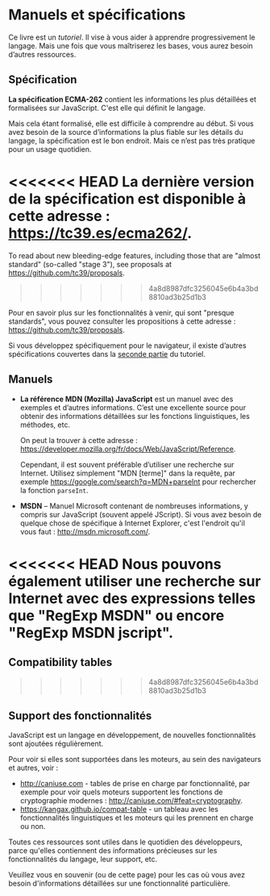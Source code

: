 
# Manuels et spécifications

Ce livre est un *tutoriel*. Il vise à vous aider à apprendre progressivement le langage. Mais une fois que vous maîtriserez les bases, vous aurez besoin d’autres ressources.


## Spécification

**La spécification ECMA-262** contient les informations les plus détaillées et formalisées sur JavaScript. C'est elle qui définit le langage.

Mais cela étant formalisé, elle est difficile à comprendre au début. Si vous avez besoin de la source d’informations la plus fiable sur les détails du langage, la spécification est le bon endroit. Mais ce n’est pas très pratique pour un usage quotidien.

<<<<<<< HEAD
La dernière version de la spécification est disponible à cette adresse : <https://tc39.es/ecma262/>.
=======
To read about new bleeding-edge features, including those that are "almost standard" (so-called "stage 3"), see proposals at <https://github.com/tc39/proposals>.
>>>>>>> 4a8d8987dfc3256045e6b4a3bd8810ad3b25d1b3

Pour en savoir plus sur les fonctionnalités à venir, qui sont "presque standards", vous pouvez consulter les propositions à cette adresse : <https://github.com/tc39/proposals>.

Si vous développez spécifiquement pour le navigateur, il existe d’autres spécifications couvertes dans la [seconde partie](info:browser-environment) du tutoriel.

## Manuels

- **La référence MDN (Mozilla) JavaScript** est un manuel avec des exemples et d’autres informations. C’est une excellente source pour obtenir des informations détaillées sur les fonctions linguistiques, les méthodes, etc.

    On peut la trouver à cette adresse : <https://developer.mozilla.org/fr/docs/Web/JavaScript/Reference>.

  Cependant, il est souvent préférable d’utiliser une recherche sur Internet. Utilisez simplement "MDN [terme]" dans la requête, par exemple <https://google.com/search?q=MDN+parseInt> pour rechercher la fonction `parseInt`.


- **MSDN** – Manuel Microsoft contenant de nombreuses informations, y compris sur JavaScript (souvent appelé JScript). Si vous avez besoin de quelque chose de spécifique à Internet Explorer, c'est l'endroit qu'il vous faut : <http://msdn.microsoft.com/>.

<<<<<<< HEAD
    Nous pouvons également utiliser une recherche sur Internet avec des expressions telles que "RegExp MSDN" ou encore "RegExp MSDN jscript".
=======
## Compatibility tables
>>>>>>> 4a8d8987dfc3256045e6b4a3bd8810ad3b25d1b3

## Support des fonctionnalités

JavaScript est un langage en développement, de nouvelles fonctionnalités sont ajoutées régulièrement.

Pour voir si elles sont supportées dans les moteurs, au sein des navigateurs et autres, voir :

- <http://caniuse.com> - tables de prise en charge par fonctionnalité, par exemple pour voir quels moteurs supportent les fonctions de cryptographie modernes : <http://caniuse.com/#feat=cryptography>.
- <https://kangax.github.io/compat-table> - un tableau avec les fonctionnalités linguistiques et les moteurs qui les prennent en charge ou non.

Toutes ces ressources sont utiles dans le quotidien des développeurs, parce qu'elles contiennent des informations précieuses sur les fonctionnalités du langage, leur support, etc.

Veuillez vous en souvenir (ou de cette page) pour les cas où vous avez besoin d'informations détaillées sur une fonctionnalité particulière.
